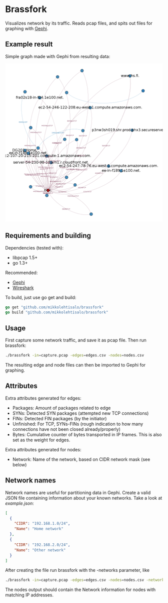 Brassfork
=========

Visualizes network by its traffic. Reads pcap files, and spits out files for graphing with [Gephi](https://gephi.github.io/).

Example result
--------------

Simple graph made with Gephi from resulting data:

![Simple graph made with Gephi](example.png "Simple graph made with Gephi")

Requirements and building
------------

Dependencies (tested with):

* libpcap 1.5+
* go 1.3+

Recommended:

* [Gephi](https://gephi.github.io/)
* [Wireshark](https://www.wireshark.org/)

To build, just use go get and build:

```go
go get "github.com/mikkolehtisalo/brassfork"
go build "github.com/mikkolehtisalo/brassfork"
```

Usage
-----

First capture some network traffic, and save it as pcap file. Then run brassfork:

```sh
./brassfork -in=capture.pcap -edges=edges.csv -nodes=nodes.csv
```

The resulting edge and node files can then be imported to Gephi for graphing.

Attributes
----------

Extra attributes generated for edges:

* Packages: Amount of packages related to edge
* SYNs: Detected SYN packages (attempted new TCP connections)
* FINs: Detected FIN packages (by the initiator)
* Unfinished: For TCP, SYNs-FINs (rough indication to how many connections have not been closed already/properly)
* Bytes: Cumulative counter of bytes transported in IP frames. This is also set as the weight for edges.

Extra attributes generated for nodes:

* Network: Name of the network, based on CIDR network mask (see below)

Network names
-------------

Network names are useful for partitioning data in Gephi. Create a valid JSON file containing information about your known networks. Take a look at *example.json*:

```json
[
  {
    "CIDR": "192.168.1.0/24",
    "Name": "Home network"
  },
  {
    "CIDR": "192.168.2.0/24",
    "Name": "Other network"
  }
]
```

After creating the file run brassfork with the -networks parameter, like

```sh
./brassfork -in=capture.pcap -edges=edges.csv -nodes=nodes.csv -networks=example.json
```

The nodes output should contain the Network information for nodes with matching IP addresses.


